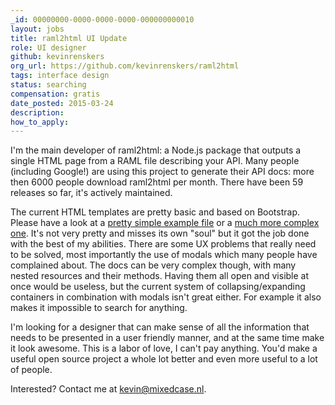 ```yaml
---
_id: 00000000-0000-0000-0000-000000000010
layout: jobs
title: raml2html UI Update
role: UI designer
github: kevinrenskers
org_url: https://github.com/kevinrenskers/raml2html
tags: interface design
status: searching
compensation: gratis
date_posted: 2015-03-24
description:
how_to_apply:
---
```


I'm the main developer of raml2html: a Node.js package that outputs a single HTML page from a RAML file describing your API. Many people (including Google!) are using this project to generate their API docs: more then 6000 people download raml2html per month. There have been 59 releases so far, it's actively maintained.

The current HTML templates are pretty basic and based on Bootstrap. Please have a look at a [pretty simple example file](https://rawgit.com/kevinrenskers/raml2html/feature/v2/examples/example.html) or a [much more complex one](https://rawgit.com/kevinrenskers/raml2html/feature/v2/examples/github.html). It's not very pretty and misses its own "soul" but it got the job done with the best of my abilities. There are some UX problems that really need to be solved, most importantly the use of modals which many people have complained about. The docs can be very complex though, with many nested resources and their methods. Having them all open and visible at once would be useless, but the current system of collapsing/expanding containers in combination with modals isn't great either. For example it also makes it impossible to search for anything.

I'm looking for a designer that can make sense of all the information that needs to be presented in a user friendly manner, and at the same time make it look awesome. This is a labor of love, I can't pay anything. You'd make a useful open source project a whole lot better and even more useful to a lot of people.

Interested? Contact me at kevin@mixedcase.nl.

